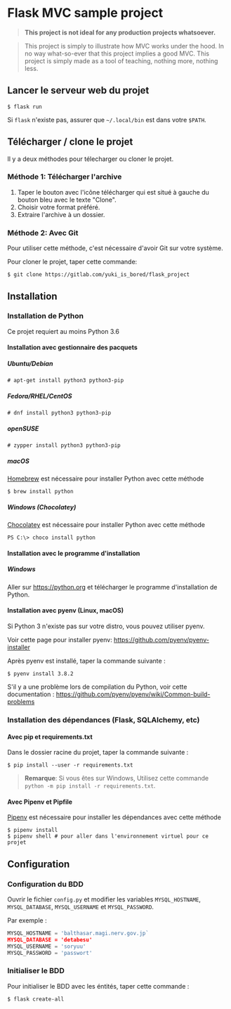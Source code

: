 # Flask MVC sample project

> **This project is not ideal for any production projects whatsoever.**


> This project is simply to illustrate how MVC works under the hood. In no way
> what-so-ever that this project implies a good MVC. This project is simply made
> as a tool of teaching, nothing more, nothing less.

## Lancer le serveur web du projet

```shell
$ flask run
```

Si `flask` n'existe pas, assurer que `~/.local/bin` est dans votre `$PATH`.

## Télécharger / clone le projet

Il y a deux méthodes pour télecharger ou cloner le projet.

### Méthode 1: Télécharger l'archive

1. Taper le bouton avec l'icône télécharger qui est situé à gauche du bouton bleu
   avec le texte "Clone".
2. Choisir votre format préféré.
3. Extraire l'archive à un dossier.

### Méthode 2: Avec Git

Pour utiliser cette méthode, c'est nécessaire d'avoir Git sur votre système.

Pour cloner le projet, taper cette commande:
```shell
$ git clone https://gitlab.com/yuki_is_bored/flask_project
```

## Installation

### Installation de Python

Ce projet requiert au moins Python 3.6

#### Installation avec gestionnaire des pacquets

##### Ubuntu/Debian

```shell
# apt-get install python3 python3-pip
```

##### Fedora/RHEL/CentOS

```shell
# dnf install python3 python3-pip
```

##### openSUSE

```shell
# zypper install python3 python3-pip
```

##### macOS

[Homebrew][homebrew] est nécessaire pour installer Python avec cette méthode

```shell
$ brew install python
```

##### Windows (Chocolatey)

[Chocolatey][chocolatey] est nécessaire pour installer Python avec cette méthode

```shell
PS C:\> choco install python
```

#### Installation avec le programme d'installation

##### Windows

Aller sur https://python.org et télécharger le programme d'installation de Python.

#### Installation avec pyenv (Linux, macOS)

Si Python 3 n'existe pas sur votre distro, vous pouvez utiliser pyenv.

Voir cette page pour installer pyenv: https://github.com/pyenv/pyenv-installer

Après pyenv est installé, taper la commande suivante :

```shell
$ pyenv install 3.8.2
```

S'il y a une problème lors de compilation du Python, voir cette documentation :
https://github.com/pyenv/pyenv/wiki/Common-build-problems

### Installation des dépendances (Flask, SQLAlchemy, etc)

#### Avec pip et requirements.txt

Dans le dossier racine du projet, taper la commande suivante :

```shell
$ pip install --user -r requirements.txt
```

> **Remarque**: Si vous êtes sur Windows, Utilisez cette commande 
> `python -m pip install -r requirements.txt`.

#### Avec Pipenv et Pipfile

[Pipenv][pipenv] est nécessaire pour installer les dépendances avec cette
méthode

```shell
$ pipenv install
$ pipenv shell # pour aller dans l'environnement virtuel pour ce projet
```


## Configuration

### Configuration du BDD

Ouvrir le fichier `config.py` et modifier les variables `MYSQL_HOSTNAME`,
`MYSQL_DATABASE`, `MYSQL_USERNAME` et `MYSQL_PASSWORD`.

Par exemple :

```python
MYSQL_HOSTNAME = 'balthasar.magi.nerv.gov.jp`
MYSQL_DATABASE = 'detabesu'
MYSQL_USERNAME = 'soryuu'
MYSQL_PASSWORD = 'passwort'
```

### Initialiser le BDD

Pour initialiser le BDD avec les éntités, taper cette commande :

```shell
$ flask create-all
```

[homebrew]: https://brew.sh
[chocolatey]: https://chocolatey.org
[pipenv]: https://github.com/pypa/pipenv
